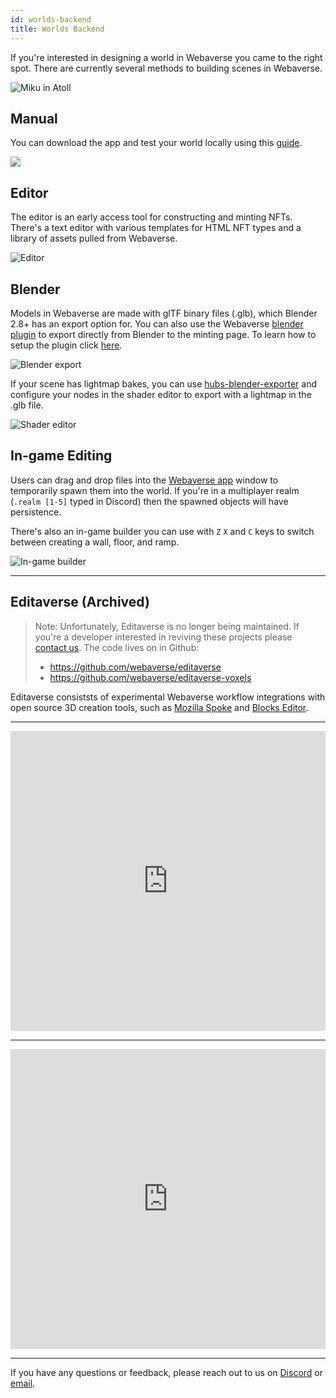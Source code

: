 ```yaml
---
id: worlds-backend
title: Worlds Backend
---
```


If you're interested in designing a world in Webaverse you came to the right spot. There are currently several methods to building scenes in Webaverse.

![Miku in Atoll](/img/miku_atoll.jpg)

## Manual

You can download the app and test your world locally using this [guide](/docs/create/scenes).

![](/img/desert_world.jpg)

## Editor

The editor is an early access tool for constructing and minting NFTs. There's a text editor with various templates for HTML NFT types and a library of assets pulled from Webaverse.

![Editor](/img/editor.jpg)


## Blender

Models in Webaverse are made with glTF binary files (.glb), which Blender 2.8+ has an export option for. You can also use the Webaverse [blender plugin](https://github.com/webaverse/blender-plugin) to export directly from Blender to the minting page. To learn how to setup the plugin click [here](http://127.0.0.1:3000/docs/create/import-blender).

![Blender export](/img/blender-export.jpg)

If your scene has lightmap bakes, you can use [hubs-blender-exporter](https://github.com/MozillaReality/hubs-blender-exporter) and configure your nodes in the shader editor to export with a lightmap in the .glb file.

![Shader editor](/img/shader-editor.jpg)

## In-game Editing

Users can drag and drop files into the [Webaverse app](https://app.webaverse.com) window to temporarily spawn them into the world. If you're in a multiplayer realm (`.realm [1-5]` typed in Discord) then the spawned objects will have persistence.


There's also an in-game builder you can use with `Z` `X` and `C` keys to switch between creating a wall, floor, and ramp.

![In-game builder](/img/builder.jpg)

---

## Editaverse (Archived)

> Note: Unfortunately, Editaverse is no longer being maintained. If you're a developer interested in reviving these projects please [contact us](hello@webaverse.com). The code lives on in Github:
>
> - https://github.com/webaverse/editaverse
> - https://github.com/webaverse/editaverse-voxels



Editaverse consiststs of experimental Webaverse workflow integrations with open source 3D creation tools, such as [Mozilla Spoke](https://hubs.mozilla.com/spoke) and [Blocks Editor](https://github.com/danielesteban/blocks-editor).

---

<iframe height="480" width="100%" src="https://www.youtube.com/embed/IjFHh1Yb5Ko" title="YouTube video player" frameborder="0" allow="accelerometer; autoplay; clipboard-write; encrypted-media; gyroscope; picture-in-picture" allowfullscreen></iframe>

---

<iframe height="480" width="100%" src="https://www.youtube.com/embed/r9PSi1GDYeE" title="YouTube video player" frameborder="0" allow="accelerometer; autoplay; clipboard-write; encrypted-media; gyroscope; picture-in-picture" allowfullscreen></iframe>

---

If you have any questions or feedback, please reach out to us on [Discord](https://discord.gg/3byWubumSa) or [email](hello@webaverse.com).
